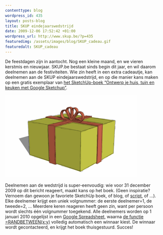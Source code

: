 ```yaml
--- 
contenttype: blog
wordpress_id: 435
layout: posts-blog
title: SKUP eindejaarswedstrijd
date: 2009-12-06 17:52:42 +01:00
wordpress_url: http://www.skup.be/?p=435
featuredimg: /assets/images/blog/SKUP_cadeau.gif
featuredalt: SKUP_cadeau
---
```

De feestdagen zijn in aantocht. Nog een kleine maand, en we vieren
kerstmis en nieuwjaar. SKUP.be bestaat sinds begin dit jaar, en wil
daarom deelnemen aan de festiviteiten. Wie zin heeft in een extra
cadeautje, kan deelnemen aan de SKUP eindejaarswedstrijd, en op die
manier kans maken op een gratis exemplaar van [het SketchUp-boek
“Ontwerp je huis, tuin en keuken met Google Sketchup”][].

![SKUP cadeau][]

Deelnemen aan de wedstrijd is super-eenvoudig: wie voor 31 december 2009
op dit bericht reageert, maakt kans op het boek. (Geen inspiratie?
Vernoem dan gewoon je favoriete SketchUp boek, of blog, of [script][],
of …). Elke deelnemer krijgt een uniek volgnummer: de eerste
deelnemer=1, de tweede=2, … Meerdere keren reageren heeft geen zin, want
per persoon wordt slechts één volgnummer toegekend. Alle deelnemers
worden op 1 januari 2010 opgelijst in een [Google Spreadsheet][], waarna
[de functie =RANDBETWEEN(x;y)][] volledig automatisch een winnaar kiest.
De winnaar wordt gecontacteerd, en krijgt het boek thuisgestuurd.
Succes!

[het SketchUp-boek “Ontwerp je huis, tuin en keuken met Google Sketchup”]: http://www.skup.be/boekbespreking-ontwerp-je-huis-tuin-en-keuken-met-google-sketchup/ "SketchUp Boek - Ontwerp je huis, tuin, ..."

[script]: http://www.skup.be/sketchup-uitbreiden-met-scripts/ "SKUP - SketchUp scripts"

[Google Spreadsheet]: https://www.google.com/accounts/ServiceLogin?service=writely&passive=true&nui=1&continue=http://docs.google.com/?hl=nl&followup=http://docs.google.com/?hl=nl&ltmpl=homepage&rm=false "Google Docs"

[de functie =RANDBETWEEN(x;y)]: http://office.microsoft.com/en-us/excel/HP052092301033.aspx "RANDBETWEEN"



[SKUP cadeau]: /assets/images/blog/SKUP_cadeau.gif "SKUP_cadeau"
